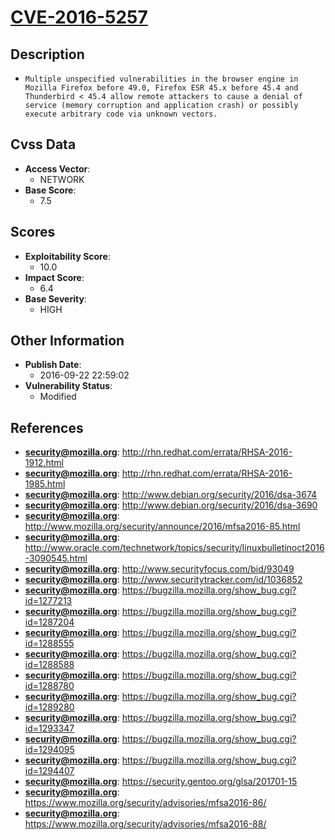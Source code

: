 
# [CVE-2016-5257](https://cve.mitre.org/cgi-bin/cvename.cgi?name=CVE-2016-5257)

## Description

- `Multiple unspecified vulnerabilities in the browser engine in Mozilla Firefox before 49.0, Firefox ESR 45.x before 45.4 and Thunderbird < 45.4 allow remote attackers to cause a denial of service (memory corruption and application crash) or possibly execute arbitrary code via unknown vectors.`

## Cvss Data

- **Access Vector**:
  - NETWORK
- **Base Score**:
  - 7.5

## Scores

- **Exploitability Score**:
  - 10.0
- **Impact Score**:
  - 6.4
- **Base Severity**:
  - HIGH

## Other Information

- **Publish Date**:
  - 2016-09-22 22:59:02
- **Vulnerability Status**:
  - Modified

## References

- **security@mozilla.org**: http://rhn.redhat.com/errata/RHSA-2016-1912.html
- **security@mozilla.org**: http://rhn.redhat.com/errata/RHSA-2016-1985.html
- **security@mozilla.org**: http://www.debian.org/security/2016/dsa-3674
- **security@mozilla.org**: http://www.debian.org/security/2016/dsa-3690
- **security@mozilla.org**: http://www.mozilla.org/security/announce/2016/mfsa2016-85.html
- **security@mozilla.org**: http://www.oracle.com/technetwork/topics/security/linuxbulletinoct2016-3090545.html
- **security@mozilla.org**: http://www.securityfocus.com/bid/93049
- **security@mozilla.org**: http://www.securitytracker.com/id/1036852
- **security@mozilla.org**: https://bugzilla.mozilla.org/show_bug.cgi?id=1277213
- **security@mozilla.org**: https://bugzilla.mozilla.org/show_bug.cgi?id=1287204
- **security@mozilla.org**: https://bugzilla.mozilla.org/show_bug.cgi?id=1288555
- **security@mozilla.org**: https://bugzilla.mozilla.org/show_bug.cgi?id=1288588
- **security@mozilla.org**: https://bugzilla.mozilla.org/show_bug.cgi?id=1288780
- **security@mozilla.org**: https://bugzilla.mozilla.org/show_bug.cgi?id=1289280
- **security@mozilla.org**: https://bugzilla.mozilla.org/show_bug.cgi?id=1293347
- **security@mozilla.org**: https://bugzilla.mozilla.org/show_bug.cgi?id=1294095
- **security@mozilla.org**: https://bugzilla.mozilla.org/show_bug.cgi?id=1294407
- **security@mozilla.org**: https://security.gentoo.org/glsa/201701-15
- **security@mozilla.org**: https://www.mozilla.org/security/advisories/mfsa2016-86/
- **security@mozilla.org**: https://www.mozilla.org/security/advisories/mfsa2016-88/
